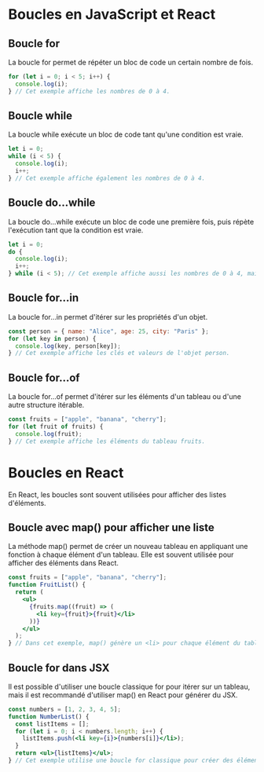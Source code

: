 # Boucles en JavaScript et React

## Boucle for

La boucle for permet de répéter un bloc de code un certain nombre de fois.

```javascript
for (let i = 0; i < 5; i++) {
  console.log(i);
} // Cet exemple affiche les nombres de 0 à 4.
```

## Boucle while

La boucle while exécute un bloc de code tant qu'une condition est vraie.

```javascript
let i = 0;
while (i < 5) {
  console.log(i);
  i++;
} // Cet exemple affiche également les nombres de 0 à 4.
```

## Boucle do...while

La boucle do...while exécute un bloc de code une première fois, puis répète l'exécution tant que la condition est vraie.

```javascript
let i = 0;
do {
  console.log(i);
  i++;
} while (i < 5); // Cet exemple affiche aussi les nombres de 0 à 4, mais la différence avec while est que le bloc de code est exécuté au moins une fois, même si la condition est fausse au départ.
```

## Boucle for...in

La boucle for...in permet d'itérer sur les propriétés d'un objet.

```javascript
const person = { name: "Alice", age: 25, city: "Paris" };
for (let key in person) {
  console.log(key, person[key]);
} // Cet exemple affiche les clés et valeurs de l'objet person.
```

## Boucle for...of

La boucle for...of permet d'itérer sur les éléments d'un tableau ou d'une autre structure itérable.

```javascript
const fruits = ["apple", "banana", "cherry"];
for (let fruit of fruits) {
  console.log(fruit);
} // Cet exemple affiche les éléments du tableau fruits.
```

# Boucles en React

En React, les boucles sont souvent utilisées pour afficher des listes d'éléments.

## Boucle avec map() pour afficher une liste

La méthode map() permet de créer un nouveau tableau en appliquant une fonction à chaque élément d'un tableau. Elle est souvent utilisée pour afficher des éléments dans React.

```jsx
const fruits = ["apple", "banana", "cherry"];
function FruitList() {
  return (
    <ul>
      {fruits.map((fruit) => (
        <li key={fruit}>{fruit}</li>
      ))}
    </ul>
  );
} // Dans cet exemple, map() génère un <li> pour chaque élément du tableau fruits, et chaque élément est affiché dans une liste non ordonnée.
```

## Boucle for dans JSX

Il est possible d'utiliser une boucle classique for pour itérer sur un tableau, mais il est recommandé d'utiliser map() en React pour générer du JSX.

```jsx
const numbers = [1, 2, 3, 4, 5];
function NumberList() {
  const listItems = [];
  for (let i = 0; i < numbers.length; i++) {
    listItems.push(<li key={i}>{numbers[i]}</li>);
  }
  return <ul>{listItems}</ul>;
} // Cet exemple utilise une boucle for classique pour créer des éléments de liste et les afficher dans le rendu de React.
```
